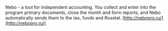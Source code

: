 Nebo - a tool for independent accounting. You collect and enter into the program primary documents, close the month and form reports, and Nebo automatically sends them to the tax, funds and Rosstat.
[http://nebopro.ru/](http://nebopro.ru/)
